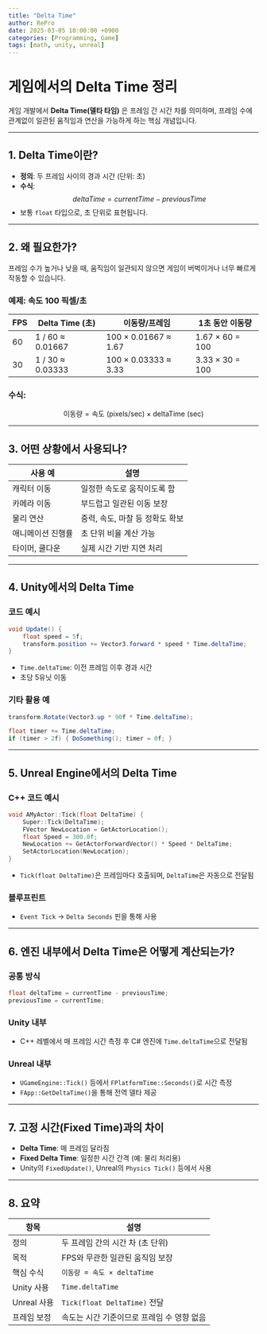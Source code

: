 ```yaml
---
title: "Delta Time"
author: RePro
date: 2025-03-05 10:00:00 +0900
categories: [Programming, Game]
tags: [math, unity, unreal]
---
```


# 게임에서의 Delta Time 정리

게임 개발에서 **Delta Time(델타 타임)** 은 프레임 간 시간 차를 의미하며, 프레임 수에 관계없이 일관된 움직임과 연산을 가능하게 하는 핵심 개념입니다.

---

## 1. Delta Time이란?

- **정의**: 두 프레임 사이의 경과 시간 (단위: 초)
- **수식**:  
  $$
  	{deltaTime} = {currentTime} - {previousTime}
  $$
- 보통 `float` 타입으로, 초 단위로 표현됩니다.

---

## 2. 왜 필요한가?

프레임 수가 높거나 낮을 때, 움직임이 일관되지 않으면 게임이 버벅이거나 너무 빠르게 작동할 수 있습니다.

### 예제: 속도 100 픽셀/초

| FPS | Delta Time (초) | 이동량/프레임 | 1초 동안 이동량 |
|-----|------------------|----------------|------------------|
| 60  | 1 / 60 ≈ 0.01667 | 100 × 0.01667 ≈ 1.67 | 1.67 × 60 = 100 |
| 30  | 1 / 30 ≈ 0.03333 | 100 × 0.03333 ≈ 3.33 | 3.33 × 30 = 100 |

### 수식:
$$
\text{이동량} = \text{속도 (pixels/sec)} \times \text{deltaTime (sec)}
$$

---

## 3. 어떤 상황에서 사용되나?

| 사용 예 | 설명 |
|---------|------|
| 캐릭터 이동 | 일정한 속도로 움직이도록 함 |
| 카메라 이동 | 부드럽고 일관된 이동 보장 |
| 물리 연산 | 중력, 속도, 마찰 등 정확도 확보 |
| 애니메이션 진행률 | 초 단위 비율 계산 가능 |
| 타이머, 쿨다운 | 실제 시간 기반 지연 처리 |

---

## 4. Unity에서의 Delta Time

### 코드 예시
```csharp
void Update() {
    float speed = 5f;
    transform.position += Vector3.forward * speed * Time.deltaTime;
}
```
- `Time.deltaTime`: 이전 프레임 이후 경과 시간
- 초당 5유닛 이동

### 기타 활용 예
```csharp
transform.Rotate(Vector3.up * 90f * Time.deltaTime);
```
```csharp
float timer += Time.deltaTime;
if (timer > 2f) { DoSomething(); timer = 0f; }
```

---

## 5. Unreal Engine에서의 Delta Time

### C++ 코드 예시
```cpp
void AMyActor::Tick(float DeltaTime) {
    Super::Tick(DeltaTime);
    FVector NewLocation = GetActorLocation();
    float Speed = 300.0f;
    NewLocation += GetActorForwardVector() * Speed * DeltaTime;
    SetActorLocation(NewLocation);
}
```

- `Tick(float DeltaTime)`은 프레임마다 호출되며, `DeltaTime`은 자동으로 전달됨

### 블루프린트
- `Event Tick` → `Delta Seconds` 핀을 통해 사용

---

## 6. 엔진 내부에서 Delta Time은 어떻게 계산되는가?

### 공통 방식
```cpp
float deltaTime = currentTime - previousTime;
previousTime = currentTime;
```

### Unity 내부
- C++ 레벨에서 매 프레임 시간 측정 후 C# 엔진에 `Time.deltaTime`으로 전달됨

### Unreal 내부
- `UGameEngine::Tick()` 등에서 `FPlatformTime::Seconds()`로 시간 측정
- `FApp::GetDeltaTime()`을 통해 전역 델타 제공

---

## 7. 고정 시간(Fixed Time)과의 차이

- **Delta Time**: 매 프레임 달라짐
- **Fixed Delta Time**: 일정한 시간 간격 (예: 물리 처리용)
- Unity의 `FixedUpdate()`, Unreal의 `Physics Tick()` 등에서 사용

---

## 8. 요약

| 항목 | 설명 |
|------|------|
| 정의 | 두 프레임 간의 시간 차 (초 단위) |
| 목적 | FPS와 무관한 일관된 움직임 보장 |
| 핵심 수식 | `이동량 = 속도 × deltaTime` |
| Unity 사용 | `Time.deltaTime` |
| Unreal 사용 | `Tick(float DeltaTime)` 전달 |
| 프레임 보정 | 속도는 시간 기준이므로 프레임 수 영향 없음 |
